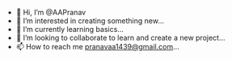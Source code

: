 - 👋 Hi, I’m @AAPranav
- 👀 I’m interested in creating something new... 
- 🌱 I’m currently learning basics... 
- 💞️ I’m looking to collaborate to learn and create a new project... 
- 📫 How to reach me pranavaa1439@gmail.com... 

<!---
AAPranav/AAPranav is a ✨ special ✨ repository because its `README.md` (this file) appears on your GitHub profile.
You can click the Preview link to take a look at your changes.
--->
